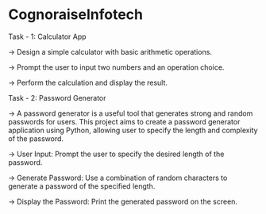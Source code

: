 # CognoraiseInfotech
Task - 1: Calculator App

 -> Design a simple calculator with basic arithmetic operations. 
 
 -> Prompt the user to input two numbers and an operation choice. 
 
 -> Perform the calculation and display the result.

Task - 2: Password Generator

 -> A password generator is a useful tool that generates strong and random passwords for users. This project aims to create a password generator application using Python, allowing user to specify the length 
    and complexity of the password.

 -> User Input: Prompt the user to specify the desired length of the password.

 -> Generate Password: Use a combination of random characters to generate a 
   password of the specified length.

 -> Display the Password: Print the generated password on the screen.
